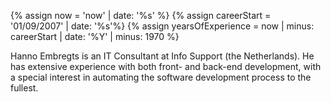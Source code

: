 {% assign now = 'now' | date: '%s' %}
{% assign careerStart = '01/09/2007' | date: '%s'%}
{% assign yearsOfExperience = now | minus: careerStart | date: '%Y' | minus: 1970 %}

Hanno Embregts is an IT Consultant at Info Support (the Netherlands). He has extensive experience with both front- and back-end development, with a special interest in automating the software development process to the fullest.